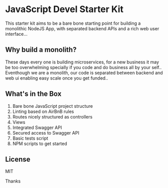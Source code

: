 # JavaScript Devel Starter Kit

This starter kit aims to be a bare bone starting point for building a monolithic NodeJS App, with separated backend APIs and a rich web user interface...

## Why build a monolith?

These days every one is building microservices, for a new business it may be too overwhelming specially if you code and do business all by your self.. Eventhough we are a monolith, our code is separated between backend and web ui enabling easy scale once you get funded..

## What's in the Box

1. Bare bone JavaScript project structure
1. Linting based on AirBnB rules
1. Routes nicely structured as controllers
1. Views
1. Integrated Swagger API
1. Secured access to Swagger API
1. Basic tests script
1. NPM scripts to get started

## License
MIT

Thanks
